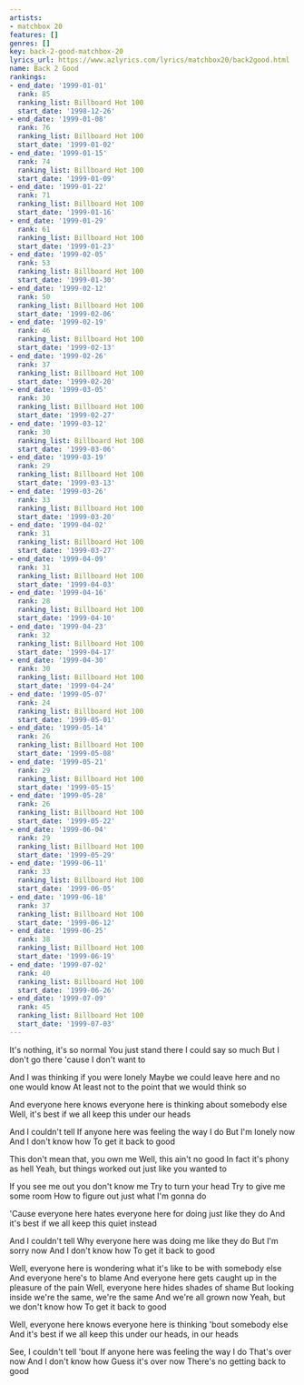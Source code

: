 ```yaml
---
artists:
- matchbox 20
features: []
genres: []
key: back-2-good-matchbox-20
lyrics_url: https://www.azlyrics.com/lyrics/matchbox20/back2good.html
name: Back 2 Good
rankings:
- end_date: '1999-01-01'
  rank: 85
  ranking_list: Billboard Hot 100
  start_date: '1998-12-26'
- end_date: '1999-01-08'
  rank: 76
  ranking_list: Billboard Hot 100
  start_date: '1999-01-02'
- end_date: '1999-01-15'
  rank: 74
  ranking_list: Billboard Hot 100
  start_date: '1999-01-09'
- end_date: '1999-01-22'
  rank: 71
  ranking_list: Billboard Hot 100
  start_date: '1999-01-16'
- end_date: '1999-01-29'
  rank: 61
  ranking_list: Billboard Hot 100
  start_date: '1999-01-23'
- end_date: '1999-02-05'
  rank: 53
  ranking_list: Billboard Hot 100
  start_date: '1999-01-30'
- end_date: '1999-02-12'
  rank: 50
  ranking_list: Billboard Hot 100
  start_date: '1999-02-06'
- end_date: '1999-02-19'
  rank: 46
  ranking_list: Billboard Hot 100
  start_date: '1999-02-13'
- end_date: '1999-02-26'
  rank: 37
  ranking_list: Billboard Hot 100
  start_date: '1999-02-20'
- end_date: '1999-03-05'
  rank: 30
  ranking_list: Billboard Hot 100
  start_date: '1999-02-27'
- end_date: '1999-03-12'
  rank: 30
  ranking_list: Billboard Hot 100
  start_date: '1999-03-06'
- end_date: '1999-03-19'
  rank: 29
  ranking_list: Billboard Hot 100
  start_date: '1999-03-13'
- end_date: '1999-03-26'
  rank: 33
  ranking_list: Billboard Hot 100
  start_date: '1999-03-20'
- end_date: '1999-04-02'
  rank: 31
  ranking_list: Billboard Hot 100
  start_date: '1999-03-27'
- end_date: '1999-04-09'
  rank: 31
  ranking_list: Billboard Hot 100
  start_date: '1999-04-03'
- end_date: '1999-04-16'
  rank: 28
  ranking_list: Billboard Hot 100
  start_date: '1999-04-10'
- end_date: '1999-04-23'
  rank: 32
  ranking_list: Billboard Hot 100
  start_date: '1999-04-17'
- end_date: '1999-04-30'
  rank: 30
  ranking_list: Billboard Hot 100
  start_date: '1999-04-24'
- end_date: '1999-05-07'
  rank: 24
  ranking_list: Billboard Hot 100
  start_date: '1999-05-01'
- end_date: '1999-05-14'
  rank: 26
  ranking_list: Billboard Hot 100
  start_date: '1999-05-08'
- end_date: '1999-05-21'
  rank: 29
  ranking_list: Billboard Hot 100
  start_date: '1999-05-15'
- end_date: '1999-05-28'
  rank: 26
  ranking_list: Billboard Hot 100
  start_date: '1999-05-22'
- end_date: '1999-06-04'
  rank: 29
  ranking_list: Billboard Hot 100
  start_date: '1999-05-29'
- end_date: '1999-06-11'
  rank: 33
  ranking_list: Billboard Hot 100
  start_date: '1999-06-05'
- end_date: '1999-06-18'
  rank: 37
  ranking_list: Billboard Hot 100
  start_date: '1999-06-12'
- end_date: '1999-06-25'
  rank: 38
  ranking_list: Billboard Hot 100
  start_date: '1999-06-19'
- end_date: '1999-07-02'
  rank: 40
  ranking_list: Billboard Hot 100
  start_date: '1999-06-26'
- end_date: '1999-07-09'
  rank: 45
  ranking_list: Billboard Hot 100
  start_date: '1999-07-03'
---
```


It's nothing, it's so normal
You just stand there I could say so much
But I don't go there 'cause I don't want to 

And I was thinking if you were lonely 
Maybe we could leave here and no one would know 
At least not to the point that we would think so 

And everyone here knows everyone here is thinking about somebody else 
Well, it's best if we all keep this under our heads 

And I couldn't tell
If anyone here was feeling the way I do 
But I'm lonely now
And I don't know how 
To get it back to good 

This don't mean that, you own me
Well, this ain't no good
In fact it's phony as hell 
Yeah, but things worked out just like you wanted to

If you see me out you don't know me 
Try to turn your head
Try to give me some room 
How to figure out just what I'm gonna do 

'Cause everyone here hates everyone here for doing just like they do 
And it's best if we all keep this quiet instead 

And I couldn't tell
Why everyone here was doing me like they do 
But I'm sorry now
And I don't know how 
To get it back to good 

Well, everyone here is wondering what it's like to be with somebody else 
And everyone here's to blame
And everyone here gets caught up in the pleasure of the pain
Well, everyone here hides shades of shame
But looking inside we're the same, we're the same 
And we're all grown now
Yeah, but we don't know how 
To get it back to good 

Well, everyone here knows everyone here is thinking 'bout somebody else 
And it's best if we all keep this under our heads, in our heads

See, I couldn't tell 'bout
If anyone here was feeling the way I do 
That's over now
And I don't know how
Guess it's over now 
There's no getting back to good




